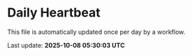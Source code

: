 # Daily Heartbeat
This file is automatically updated once per day by a workflow.

Last update: **2025-10-08 05:30:03 UTC**
